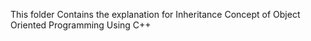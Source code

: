 This folder Contains the explanation for 
Inheritance Concept of 
Object Oriented Programming Using C++